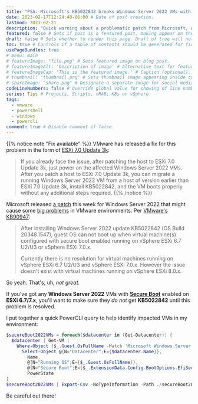 ```yaml
---
title: "PSA: Microsoft's KB5022842 breaks Windows Server 2022 VMs with Secure Boot" # Title of the blog post.
date: 2023-02-17T12:24:48-06:00 # Date of post creation.
lastmod: 2023-02-21
description: "Quick warning about a problematic patch from Microsoft, and a PowerCLI script to expose the potential impact in your vSphere environment." # Description used for search engine.
featured: false # Sets if post is a featured post, making appear on the home page side bar.
draft: false # Sets whether to render this page. Draft of true will not be rendered.
toc: true # Controls if a table of contents should be generated for first-level links automatically.
usePageBundles: true
# menu: main
# featureImage: "file.png" # Sets featured image on blog post.
# featureImageAlt: 'Description of image' # Alternative text for featured image.
# featureImageCap: 'This is the featured image.' # Caption (optional).
# thumbnail: "thumbnail.png" # Sets thumbnail image appearing inside card on homepage.
# shareImage: "share.png" # Designate a separate image for social media sharing.
codeLineNumbers: false # Override global value for showing of line numbers within code block.
series: Tips # Projects, Scripts, vRA8, K8s on vSphere
tags:
  - vmware
  - powershell
  - windows
  - powercli
comment: true # Disable comment if false.
---
```

{{% notice note "Fix available" %}}
VMware has released a fix for this problem in the form of [ESXi 7.0 Update 3k](https://docs.vmware.com/en/VMware-vSphere/7.0/rn/vsphere-esxi-70u3k-release-notes.html#resolvedissues):
>  If you already face the issue, after patching the host to ESXi 7.0 Update 3k, just power on the affected Windows Server 2022 VMs. After you patch a host to ESXi 7.0 Update 3k, you can migrate a running Windows Server 2022 VM from a host of version earlier than ESXi 7.0 Update 3k, install KB5022842, and the VM boots properly without any additional steps required.
{{% /notice %}}

Microsoft released [a patch](https://msrc.microsoft.com/update-guide/releaseNote/2023-Feb) this week for Windows Server 2022 that might cause some [big problems](https://support.microsoft.com/en-gb/topic/february-14-2023-kb5022842-os-build-20348-1547-be155955-29f7-47c4-855c-34bd43895940#known-issues-in-this-update:~:text=Known%20issues%20in%20this%20update) in VMware environments. Per [VMware's KB90947](https://kb.vmware.com/s/article/90947):
> After installing Windows Server 2022 update KB5022842 (OS Build 20348.1547), guest OS can not boot up when virtual machine(s) configured with secure boot enabled running on vSphere ESXi 6.7 U2/U3 or vSphere ESXi 7.0.x.
>
> Currently there is no resolution for virtual machines running on vSphere ESXi 6.7 U2/U3 and vSphere ESXi 7.0.x. However the issue doesn't exist with virtual machines running on vSphere ESXi 8.0.x.

So yeah. That's, uh, *not great.*

If you've got any **Windows Server 2022** VMs with **[Secure Boot](https://docs.vmware.com/en/VMware-vSphere/7.0/com.vmware.vsphere.security.doc/GUID-898217D4-689D-4EB5-866C-888353FE241C.html)** enabled on **ESXi 6.7/7.x**, you'll want to make sure they *do not* get **KB5022842** until this problem is resolved.

I put together a quick PowerCLI query to help identify impacted VMs in my environment:
```powershell {linenos=true}
$secureBoot2022VMs = foreach($datacenter in (Get-Datacenter)) {
  $datacenter | Get-VM |
    Where-Object {$_.Guest.OsFullName -Match 'Microsoft Windows Server 2022' -And $_.ExtensionData.Config.BootOptions.EfiSecureBootEnabled} |
      Select-Object @{N="Datacenter";E={$datacenter.Name}},
        Name,
        @{N="Running OS";E={$_.Guest.OsFullName}},
        @{N="Secure Boot";E={$_.ExtensionData.Config.BootOptions.EfiSecureBootEnabled}},
        PowerState
}
$secureBoot2022VMs | Export-Csv -NoTypeInformation -Path ./secureBoot2022VMs.csv
```

Be careful out there!
